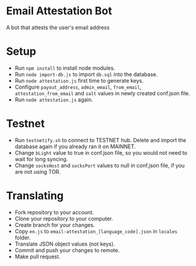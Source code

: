 # Email Attestation Bot
A bot that attests the user's email address

# Setup
* Run `npm install` to install node modules.
* Run `node import-db.js` to import `db.sql` into the database.
* Run `node attestation.js` first time to generate keys.
* Configure `payout_address`, `admin_email`, `from_email`, `attestation_from_email` and `salt` values in newly created conf.json file.
* Run `node attestation.js` again.

# Testnet
* Run `testnetify.sh` to connect to TESTNET hub. Delete and import the database again if you already ran it on MAINNET.
* Change `bLight` value to true in conf.json file, so you would not need to wait for long syncing.
* Change `socksHost` and `socksPort` values to null in conf.json file, if you are not using TOR.

# Translating
* Fork repository to your account.
* Clone your repository to your computer.
* Create branch for your changes.
* Copy `en.js` to `email-attestation_[language_code].json` in `locales` folder.
* Translate JSON object values (not keys).
* Commit and push your changes to remote.
* Make pull request.